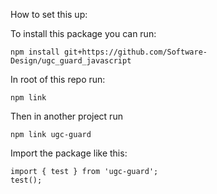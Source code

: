 How to set this up:

To install this package you can run:
```
npm install git+https://github.com/Software-Design/ugc_guard_javascript
```


In root of this repo run:
```
npm link
```


Then in another project run
```
npm link ugc-guard
```

Import the package like this:
```
import { test } from 'ugc-guard';
test();
```



